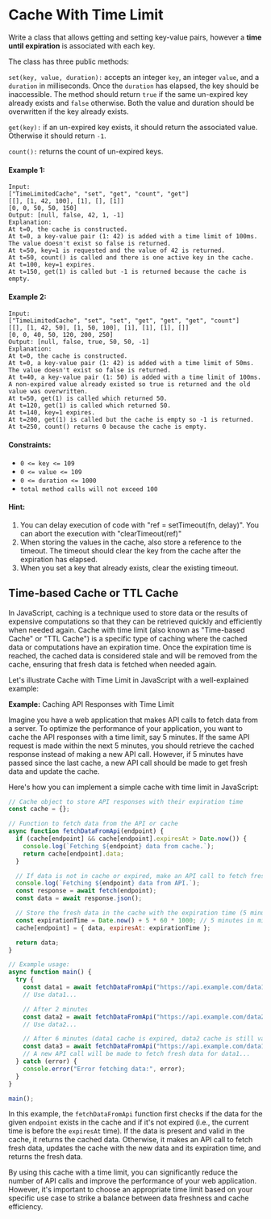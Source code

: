 # Cache With Time Limit

Write a class that allows getting and setting key-value pairs, however a **time until expiration** is associated with each key.

The class has three public methods:

`set(key, value, duration):` accepts an integer `key`, an integer `value`, and a `duration` in milliseconds. Once the `duration` has elapsed, the key should be inaccessible. The method should return `true` if the same un-expired key already exists and `false` otherwise. Both the value and duration should be overwritten if the key already exists.

`get(key):` if an un-expired key exists, it should return the associated value. Otherwise it should return `-1`.

`count():` returns the count of un-expired keys.

#### Example 1:

```
Input:
["TimeLimitedCache", "set", "get", "count", "get"]
[[], [1, 42, 100], [1], [], [1]]
[0, 0, 50, 50, 150]
Output: [null, false, 42, 1, -1]
Explanation:
At t=0, the cache is constructed.
At t=0, a key-value pair (1: 42) is added with a time limit of 100ms. The value doesn't exist so false is returned.
At t=50, key=1 is requested and the value of 42 is returned.
At t=50, count() is called and there is one active key in the cache.
At t=100, key=1 expires.
At t=150, get(1) is called but -1 is returned because the cache is empty.
```

#### Example 2:

```
Input:
["TimeLimitedCache", "set", "set", "get", "get", "get", "count"]
[[], [1, 42, 50], [1, 50, 100], [1], [1], [1], []]
[0, 0, 40, 50, 120, 200, 250]
Output: [null, false, true, 50, 50, -1]
Explanation:
At t=0, the cache is constructed.
At t=0, a key-value pair (1: 42) is added with a time limit of 50ms. The value doesn't exist so false is returned.
At t=40, a key-value pair (1: 50) is added with a time limit of 100ms. A non-expired value already existed so true is returned and the old value was overwritten.
At t=50, get(1) is called which returned 50.
At t=120, get(1) is called which returned 50.
At t=140, key=1 expires.
At t=200, get(1) is called but the cache is empty so -1 is returned.
At t=250, count() returns 0 because the cache is empty.
```

#### Constraints:

- `0 <= key <= 109`
- `0 <= value <= 109`
- `0 <= duration <= 1000`
- `total method calls will not exceed 100`

#### Hint:

1. You can delay execution of code with "ref = setTimeout(fn, delay)". You can abort the execution with "clearTimeout(ref)"
2. When storing the values in the cache, also store a reference to the timeout. The timeout should clear the key from the cache after the expiration has elapsed.
3. When you set a key that already exists, clear the existing timeout.

## Time-based Cache or TTL Cache

In JavaScript, caching is a technique used to store data or the results of expensive computations so that they can be retrieved quickly and efficiently when needed again. Cache with time limit (also known as "Time-based Cache" or "TTL Cache") is a specific type of caching where the cached data or computations have an expiration time. Once the expiration time is reached, the cached data is considered stale and will be removed from the cache, ensuring that fresh data is fetched when needed again.

Let's illustrate Cache with Time Limit in JavaScript with a well-explained example:

**Example:** Caching API Responses with Time Limit

Imagine you have a web application that makes API calls to fetch data from a server. To optimize the performance of your application, you want to cache the API responses with a time limit, say 5 minutes. If the same API request is made within the next 5 minutes, you should retrieve the cached response instead of making a new API call. However, if 5 minutes have passed since the last cache, a new API call should be made to get fresh data and update the cache.

Here's how you can implement a simple cache with time limit in JavaScript:

```javascript
// Cache object to store API responses with their expiration time
const cache = {};

// Function to fetch data from the API or cache
async function fetchDataFromApi(endpoint) {
  if (cache[endpoint] && cache[endpoint].expiresAt > Date.now()) {
    console.log(`Fetching ${endpoint} data from cache.`);
    return cache[endpoint].data;
  }

  // If data is not in cache or expired, make an API call to fetch fresh data
  console.log(`Fetching ${endpoint} data from API.`);
  const response = await fetch(endpoint);
  const data = await response.json();

  // Store the fresh data in the cache with the expiration time (5 minutes from now)
  const expirationTime = Date.now() + 5 * 60 * 1000; // 5 minutes in milliseconds
  cache[endpoint] = { data, expiresAt: expirationTime };

  return data;
}

// Example usage:
async function main() {
  try {
    const data1 = await fetchDataFromApi("https://api.example.com/data1");
    // Use data1...

    // After 2 minutes
    const data2 = await fetchDataFromApi("https://api.example.com/data2");
    // Use data2...

    // After 6 minutes (data1 cache is expired, data2 cache is still valid)
    const data3 = await fetchDataFromApi("https://api.example.com/data1");
    // A new API call will be made to fetch fresh data for data1...
  } catch (error) {
    console.error("Error fetching data:", error);
  }
}

main();
```

In this example, the `fetchDataFromApi` function first checks if the data for the given `endpoint` exists in the cache and if it's not expired (i.e., the current time is before the `expiresAt` time). If the data is present and valid in the cache, it returns the cached data. Otherwise, it makes an API call to fetch fresh data, updates the cache with the new data and its expiration time, and returns the fresh data.

By using this cache with a time limit, you can significantly reduce the number of API calls and improve the performance of your web application. However, it's important to choose an appropriate time limit based on your specific use case to strike a balance between data freshness and cache efficiency.
